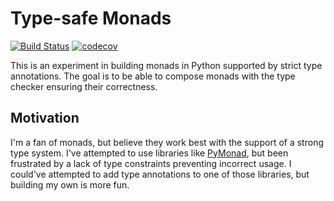 # Type-safe Monads

[![Build Status](https://travis-ci.com/correl/typesafe-monads.svg?branch=master)](https://travis-ci.com/correl/typesafe-monads)
[![codecov](https://codecov.io/gh/correl/typesafe-monads/branch/master/graph/badge.svg)](https://codecov.io/gh/correl/typesafe-monads)

This is an experiment in building monads in Python supported by strict
type annotations. The goal is to be able to compose monads with the
type checker ensuring their correctness.


## Motivation

I'm a fan of monads, but believe they work best with the support of a
strong type system. I've attempted to use libraries like
[PyMonad](https://pypi.org/project/PyMonad/), but been frustrated by a
lack of type constraints preventing incorrect usage. I could've
attempted to add type annotations to one of those libraries, but
building my own is more fun.

